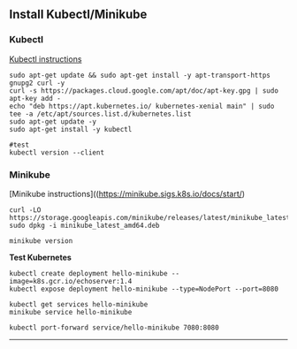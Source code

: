 ## Install Kubectl/Minikube

### Kubectl
[Kubectl instructions](https://kubernetes.io/docs/tasks/tools/install-kubectl/)
```
sudo apt-get update && sudo apt-get install -y apt-transport-https gnupg2 curl -y
curl -s https://packages.cloud.google.com/apt/doc/apt-key.gpg | sudo apt-key add -
echo "deb https://apt.kubernetes.io/ kubernetes-xenial main" | sudo tee -a /etc/apt/sources.list.d/kubernetes.list
sudo apt-get update -y
sudo apt-get install -y kubectl

#test
kubectl version --client
```

### Minikube
[Minikube instructions]((https://minikube.sigs.k8s.io/docs/start/)
```
curl -LO https://storage.googleapis.com/minikube/releases/latest/minikube_latest_amd64.deb
sudo dpkg -i minikube_latest_amd64.deb

minikube version
```

**Test Kubernetes**

```
kubectl create deployment hello-minikube --image=k8s.gcr.io/echoserver:1.4
kubectl expose deployment hello-minikube --type=NodePort --port=8080

kubectl get services hello-minikube
minikube service hello-minikube

kubectl port-forward service/hello-minikube 7080:8080
```
---